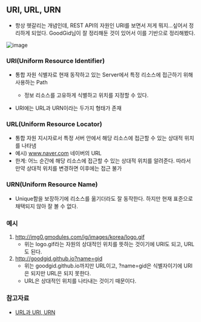 
## URI, URL, URN
- 항상 헷갈리는 개념인데, REST API의 자원인 URI를 보면서 저게 뭐지...싶어서 정리하게 되었다. GoodGid님이 잘 정리해둔 것이 있어서 이를 기반으로 정리해봤다.

![image](https://user-images.githubusercontent.com/26040955/82027412-2fa59980-96cf-11ea-9d3d-0e724b9d2799.png)

### URI(Uniform Resource Identifier)
- 통합 자원 식별자로 현재 동작하고 있는 Server에서 특정 리소스에 접근하기 위해 사용하는 Path
  * 정보 리소스를 고유하게 식별하고 위치를 지정할 수 있다.
  
- URI에는 URL과 URN이라는 두가지 형태가 존재

### URL(Uniform Resource Locator)
- 통합 자원 지시자로서 특정 서버 안에서 해당 리소스에 접근할 수 있는 상대적 위치를 나타냄
- 예시) www.naver.com 네이버의 URL
- 한계: 어느 순간에 해당 리소스에 접근할 수 있는 상대적 위치를 알려준다. 따라서 만약 상대적 위치를 변경하면 이후에는 접근 불가

### URN(Uniform Resource Name)
- Unique함을 보장하기에 리소스를 옮기더라도 잘 동작한다. 하지만 현재 표준으로 채택되지 않아 잘 볼 수 없다.

### 예시
1) http://img0.gmodules.com/ig/images/korea/logo.gif
    * 위는 logo.gif라는 자원의 상대적인 위치를 뜻하는 것이기에 URI도 되고, URL도 된다.
2) http://goodgid.github.io?name=gid
    * 위는 goodgid.github.io까지만 URL이고, ?name=gid은 식별자이기에 URI은 되지만 URL은 되지 못한다.
    * URL은 상대적인 위치를 나타내는 것이기 때문이다.

### 참고자료
- [URL과 URI, URN](https://goodgid.github.io/URL-URI-URN/)

